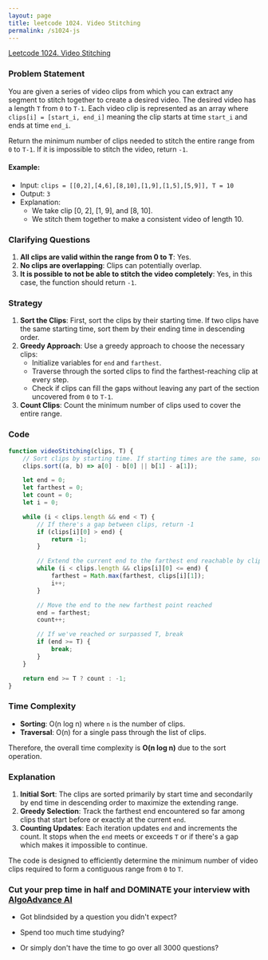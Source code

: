 ```yaml
---
layout: page
title: leetcode 1024. Video Stitching
permalink: /s1024-js
---
```

[Leetcode 1024. Video Stitching](https://algoadvance.github.io/algoadvance/l1024)
### Problem Statement

You are given a series of video clips from which you can extract any segment to stitch together to create a desired video. The desired video has a length `T` from `0` to `T-1`. Each video clip is represented as an array where `clips[i] = [start_i, end_i]` meaning the clip starts at time `start_i` and ends at time `end_i`.

Return the minimum number of clips needed to stitch the entire range from `0` to `T-1`. If it is impossible to stitch the video, return `-1`.

#### Example:
- Input: `clips = [[0,2],[4,6],[8,10],[1,9],[1,5],[5,9]], T = 10`
- Output: `3`
- Explanation: 
  - We take clip [0, 2], [1, 9], and [8, 10]. 
  - We stitch them together to make a consistent video of length 10.

### Clarifying Questions
1. **All clips are valid within the range from 0 to T**: Yes.
2. **No clips are overlapping**: Clips can potentially overlap.
3. **It is possible to not be able to stitch the video completely**: Yes, in this case, the function should return `-1`.

### Strategy

1. **Sort the Clips**: First, sort the clips by their starting time. If two clips have the same starting time, sort them by their ending time in descending order.
2. **Greedy Approach**: Use a greedy approach to choose the necessary clips:
   - Initialize variables for `end` and `farthest`.
   - Traverse through the sorted clips to find the farthest-reaching clip at every step.
   - Check if clips can fill the gaps without leaving any part of the section uncovered from `0` to `T-1`.
3. **Count Clips**: Count the minimum number of clips used to cover the entire range.

### Code

```javascript
function videoStitching(clips, T) {
    // Sort clips by starting time. If starting times are the same, sort by ending time in descending order.
    clips.sort((a, b) => a[0] - b[0] || b[1] - a[1]);

    let end = 0;
    let farthest = 0;
    let count = 0;
    let i = 0;

    while (i < clips.length && end < T) {
        // If there's a gap between clips, return -1
        if (clips[i][0] > end) {
            return -1;
        }

        // Extend the current end to the farthest end reachable by clips starting before or at `end`
        while (i < clips.length && clips[i][0] <= end) {
            farthest = Math.max(farthest, clips[i][1]);
            i++;
        }

        // Move the end to the new farthest point reached
        end = farthest;
        count++;

        // If we've reached or surpassed T, break
        if (end >= T) {
            break;
        }
    }

    return end >= T ? count : -1;
}
```

### Time Complexity

- **Sorting**: O(n log n) where `n` is the number of clips.
- **Traversal**: O(n) for a single pass through the list of clips.

Therefore, the overall time complexity is **O(n log n)** due to the sort operation.

### Explanation

1. **Initial Sort**: The clips are sorted primarily by start time and secondarily by end time in descending order to maximize the extending range.
2. **Greedy Selection**: Track the farthest end encountered so far among clips that start before or exactly at the current `end`.
3. **Counting Updates**: Each iteration updates `end` and increments the count. It stops when the `end` meets or exceeds `T` or if there's a gap which makes it impossible to continue.

The code is designed to efficiently determine the minimum number of video clips required to form a contiguous range from `0` to `T`.


### Cut your prep time in half and DOMINATE your interview with [AlgoAdvance AI](https://algoAdvance.com)

- Got blindsided by a question you didn't expect?

- Spend too much time studying?

- Or simply don't have the time to go over all 3000 questions?

